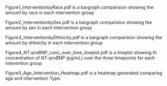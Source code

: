 
Figure1_InterventionbyRace.pdf is a bargraph comparision showing the amount by race in each intervention group

Figure2_InterventionbySex.pdf is a bargraph comparision showing the amount by sex in each intervention group

Figure3_InterventionbyEthnicity.pdf is a bargraph comparision showing the amount by ehtnicity in each intervention group

Figure4_NT-proBNP_conc_over_time_lineplot.pdf is a lineplot showing th concentration of NT-proBNP (pg/mL) over the three timepoints for each intevention group

Figure5_Age_Intervention_Heatmap.pdf is a heatmap generated comparing age and Intervention Type.
